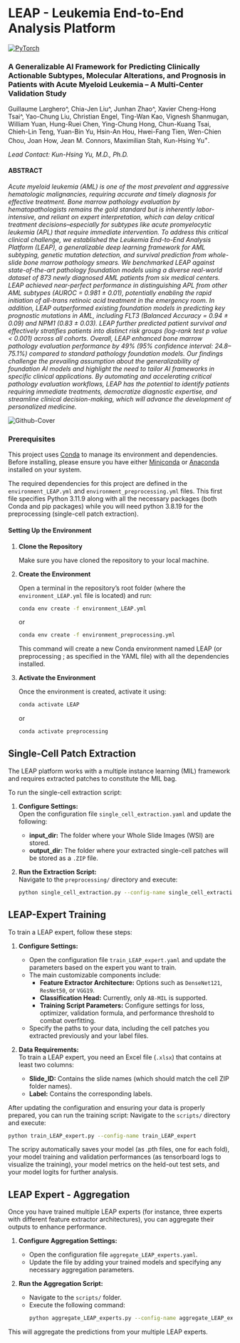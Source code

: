 # LEAP - Leukemia End-to-End Analysis Platform
<a href="https://pytorch.org/get-started/locally/"><img alt="PyTorch" src="https://img.shields.io/badge/PyTorch-ee4c2c?logo=pytorch&logoColor=white"></a>

### A Generalizable AI Framework for Predicting Clinically Actionable Subtypes, Molecular Alterations, and Prognosis in Patients with Acute Myeloid Leukemia – A Multi-Center Validation Study 

Guillaume Larghero^, Chia-Jen Liu^, Junhan Zhao^, Xavier Cheng-Hong Tsai^, Yao-Chung Liu, Christian Engel, Ting-Wan Kao, Vignesh Shanmugan, William Yuan, Hung-Ruei Chen, Ying-Chung Hong, Chun-Kuang Tsai, Chieh-Lin Teng, Yuan-Bin Yu, Hsin-An Hou, Hwei-Fang Tien, Wen-Chien Chou, Joan How, Jean M. Connors, Maximilian Stah, Kun-Hsing Yu<sup>+</sup>. 

*Lead Contact: Kun-Hsing Yu, M.D., Ph.D.*

#### ABSTRACT 
*Acute myeloid leukemia (AML) is one of the most prevalent and aggressive hematologic malignancies, requiring accurate and timely diagnosis for effective treatment. Bone marrow pathology evaluation by hematopathologists remains the gold standard but is inherently labor-intensive, and reliant on expert interpretation, which can delay critical treatment decisions–especially for subtypes like acute promyelocytic leukemia (APL) that require immediate intervention. To address this critical clinical challenge, we established the Leukemia End-to-End Analysis Platform (LEAP), a generalizable deep learning framework for AML subtyping, genetic mutation detection, and survival prediction from whole-slide bone marrow pathology smears. We benchmarked LEAP against state-of-the-art pathology foundation models using a diverse real-world dataset of 873 newly diagnosed AML patients from six medical centers. LEAP achieved near-perfect performance in distinguishing APL from other AML subtypes (AUROC = 0.981 ± 0.01), potentially enabling the rapid initiation of all-trans retinoic acid treatment in the emergency room. In addition, LEAP outperformed existing foundation models in predicting key prognostic mutations in AML, including FLT3 (Balanced Accuracy = 0.94 ± 0.09) and NPM1 (0.83 ± 0.03). LEAP further predicted patient survival and effectively stratifies patients into distinct risk groups (log-rank test p value < 0.001) across all cohorts. Overall, LEAP enhanced bone marrow pathology evaluation performance by 49% (95% confidence interval: 24.8–75.1%) compared to standard pathology foundation models. Our findings challenge the prevailing assumption about the generalizability of foundation AI models and highlight the need to tailor AI frameworks in specific clinical applications. By automating and accelerating critical pathology evaluation workflows, LEAP has the potential to identify patients requiring immediate treatments, democratize diagnostic expertise, and streamline clinical decision-making, which will advance the development of personalized medicine.*

![Github-Cover](https://github.com/Guillaume-Larghero/LEAP/blob/main/images/Fig1.png)


### Prerequisites

This project uses [Conda](https://docs.conda.io/en/latest/) to manage its environment and dependencies. Before installing, please ensure you have either [Miniconda](https://docs.conda.io/en/latest/miniconda.html) or [Anaconda](https://www.anaconda.com/products/distribution) installed on your system.

The required dependencies for this project are defined in the `environment_LEAP.yml` and `environment_preprocessing.yml` files. This first file specifies Python 3.11.9 along with all the necessary packages (both Conda and pip packages) while you will need python 3.8.19 for the preprocessing (single-cell patch extraction).

#### Setting Up the Environment

1. **Clone the Repository**

   Make sure you have cloned the repository to your local machine.

2. **Create the Environment**

   Open a terminal in the repository’s root folder (where the `environment_LEAP.yml` file is located) and run:

   ```bash
   conda env create -f environment_LEAP.yml
   ```
   or
   ```bash
   conda env create -f environment_preprocessing.yml
   ```

   This command will create a new Conda environment named LEAP (or preprocessing ; as specified in the YAML file) with all the dependencies installed.

3. **Activate the Environment**

   Once the environment is created, activate it using:
   ```bash
   conda activate LEAP
   ```
   or
   ```bash
   conda activate preprocessing
   ```

## Single-Cell Patch Extraction

The LEAP platform works with a multiple instance learning (MIL) framework and requires extracted patches to constitute the MIL bag.

To run the single-cell extraction script:

1. **Configure Settings:**  
   Open the configuration file `single_cell_extraction.yaml` and update the following:
   - **input_dir:** The folder where your Whole Slide Images (WSI) are stored.
   - **output_dir:** The folder where your extracted single-cell patches will be stored as a `.ZIP` file.

2. **Run the Extraction Script:**  
   Navigate to the `preprocessing/` directory and execute:
   ```bash
   python single_cell_extraction.py --config-name single_cell_extraction


## LEAP-Expert Training

To train a LEAP expert, follow these steps:

1. **Configure Settings:**  
   - Open the configuration file `train_LEAP_expert.yaml` and update the parameters based on the expert you want to train.
   - The main customizable components include:
     - **Feature Extractor Architecture:** Options such as `DenseNet121`, `ResNet50`, or `VGG19`.
     - **Classification Head:** Currently, only `AB-MIL` is supported.
     - **Training Script Parameters:** Configure settings for loss, optimizer, validation formula, and performance threshold to combat overfitting.
   - Specify the paths to your data, including the cell patches you extracted previously and your label files.

2. **Data Requirements:**  
   To train a LEAP expert, you need an Excel file (`.xlsx`) that contains at least two columns:
   - **Slide_ID:** Contains the slide names (which should match the cell ZIP folder names).
   - **Label:** Contains the corresponding labels.

After updating the configuration and ensuring your data is properly prepared, you can run the training script:
Navigate to the `scripts/` directory and execute:
   ```bash
   python train_LEAP_expert.py --config-name train_LEAP_expert
   ```
The scripy automatically saves your model (as .pth files, one for each fold), your model training and validation performances (as tensorboard logs to visualize the training), your model metrics on the held-out test sets, and your model logits for further analysis.


## LEAP Expert - Aggregation

Once you have trained multiple LEAP experts (for instance, three experts with different feature extractor architectures), you can aggregate their outputs to enhance performance.

1. **Configure Aggregation Settings:**  
   - Open the configuration file `aggregate_LEAP_experts.yaml`.
   - Update the file by adding your trained models and specifying any necessary aggregation parameters.

2. **Run the Aggregation Script:**  
   - Navigate to the `scripts/` folder.
   - Execute the following command:
     ```bash
     python aggregate_LEAP_experts.py --config-name aggregate_LEAP_experts
     ```

This will aggregate the predictions from your multiple LEAP experts.

